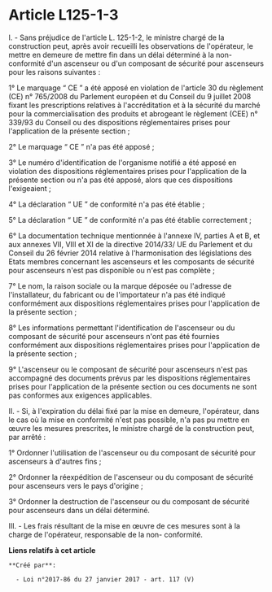 # Article L125-1-3

I. - Sans préjudice de l'article L. 125-1-2, le ministre chargé de la  construction peut, après avoir recueilli les
observations de  l'opérateur, le mettre en demeure de mettre fin dans un délai déterminé à  la non-conformité d'un ascenseur
ou d'un composant de sécurité pour  ascenseurs pour les raisons suivantes : 

1° Le  marquage “ CE ” a été apposé en violation de l'article 30 du règlement  (CE) n° 765/2008 du Parlement européen et du
Conseil du 9 juillet 2008  fixant les prescriptions relatives à l'accréditation et à la sécurité du  marché pour la
commercialisation des produits et abrogeant le règlement  (CEE) n° 339/93 du Conseil ou des dispositions réglementaires
prises  pour l'application de la présente section ; 

2° Le marquage “ CE ” n'a pas été apposé ; 

3° Le numéro d'identification de l'organisme notifié a été apposé en  violation des dispositions réglementaires prises pour
l'application de  la présente section ou n'a pas été apposé, alors que ces dispositions  l'exigeaient ; 

4° La déclaration “ UE ” de conformité n'a pas été établie ; 

5° La déclaration “ UE ” de conformité n'a pas été établie correctement ; 

6° La documentation technique mentionnée à l'annexe IV, parties A et B,  et aux annexes VII, VIII et XI de la directive
2014/33/ UE du Parlement  et du Conseil du 26 février 2014 relative à l'harmonisation des  législations des Etats membres
concernant les ascenseurs et les  composants de sécurité pour ascenseurs n'est pas disponible ou n'est pas  complète ; 

7° Le nom, la raison sociale ou la  marque déposée ou l'adresse de l'installateur, du fabricant ou de  l'importateur n'a pas
été indiqué conformément aux dispositions  réglementaires prises pour l'application de la présente section ; 

8° Les informations permettant l'identification de l'ascenseur ou du  composant de sécurité pour ascenseurs n'ont pas été
fournies  conformément aux dispositions réglementaires prises pour l'application  de la présente section ; 

9° L'ascenseur ou le  composant de sécurité pour ascenseurs n'est pas accompagné des documents  prévus par les dispositions
réglementaires prises pour l'application de  la présente section ou ces documents ne sont pas conformes aux  exigences
applicables. 

II. - Si, à l'expiration du  délai fixé par la mise en demeure, l'opérateur, dans le cas où la mise  en conformité n'est pas
possible, n'a pas pu mettre en œuvre les mesures  prescrites, le ministre chargé de la construction peut, par arrêté : 

1° Ordonner l'utilisation de l'ascenseur ou du composant de sécurité pour ascenseurs à d'autres fins ; 

2° Ordonner la réexpédition de l'ascenseur ou du composant de sécurité pour ascenseurs vers le pays d'origine ; 

3° Ordonner la destruction de l'ascenseur ou du composant de sécurité pour ascenseurs dans un délai déterminé. 

III. - Les frais résultant de la mise en œuvre de ces mesures sont à la charge de l'opérateur, responsable de la non-
conformité.

**Liens relatifs à cet article**

	**Créé par**:

	  - Loi n°2017-86 du 27 janvier 2017 - art. 117 (V)
